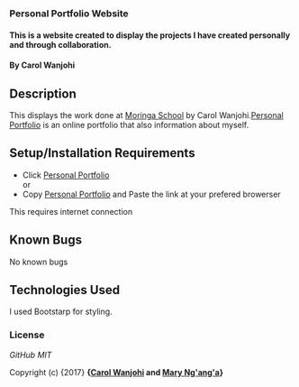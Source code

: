 ### Personal Portfolio Website

#### This is a website created to display the projects I have created personally and through collaboration.

#### By **Carol Wanjohi**

## Description

This displays the work done at [Moringa School](http://moringaschool.com/) by Carol Wanjohi.[Personal Portfolio](https://carolwanjohi.github.io/) is an online portfolio that also information about myself.

## Setup/Installation Requirements
* Click [Personal Portfolio](https://carolwanjohi.github.io/) <br/>
  or <br/>
* Copy [Personal Portfolio](https://carolwanjohi.github.io/) and  Paste the link at your prefered browerser

This requires internet connection

## Known Bugs

No known bugs

## Technologies Used

I used Bootstarp for styling.

### License

*GitHub MIT*

Copyright (c) {2017} **{[Carol Wanjohi](https://github.com/carolwanjohi) and [Mary Ng'ang'a](https://github.com/marynganga)}**

